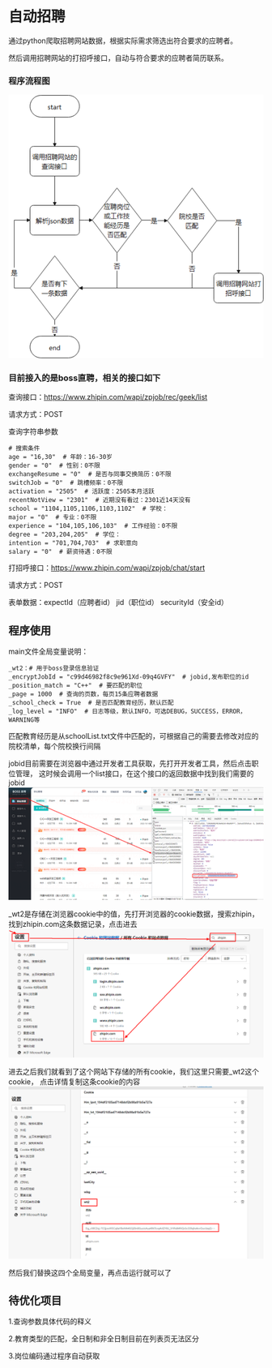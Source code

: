 
# 自动招聘
通过python爬取招聘网站数据，根据实际需求筛选出符合要求的应聘者。

然后调用招聘网站的打招呼接口，自动与符合要求的应聘者简历联系。

### 程序流程图
![img.png](readme/program_flow.png)

### 目前接入的是boss直聘，相关的接口如下

查询接口：https://www.zhipin.com/wapi/zpjob/rec/geek/list

请求方式：POST

查询字符串参数

    # 搜索条件
    age = "16,30"  # 年龄：16-30岁
    gender = "0"  # 性别：0不限
    exchangeResume = "0"  # 是否与同事交换简历：0不限
    switchJob = "0"  # 跳槽频率：0不限
    activation = "2505"  # 活跃度：2505本月活跃
    recentNotView = "2301"  # 近期没有看过：2301近14天没有
    school = "1104,1105,1106,1103,1102"  # 学校：
    major = "0"  # 专业：0不限
    experience = "104,105,106,103"  # 工作经验：0不限
    degree = "203,204,205"  # 学位：
    intention = "701,704,703"  # 求职意向
    salary = "0"  # 薪资待遇：0不限

打招呼接口：https://www.zhipin.com/wapi/zpjob/chat/start

请求方式：POST

表单数据：expectId（应聘者id） jid（职位id） securityId（安全id）

## 程序使用
main文件全局变量说明：

    _wt2：# 用于boss登录信息验证
    _encryptJobId = "c99d46982f8c9e961Xd-09q4GVFY"  # jobid,发布职位的id
    _position_match = "C++"  # 要匹配的职位
    _page = 1000  # 查询的页数，每页15条应聘者数据
    _school_check = True  # 是否匹配教育经历，默认匹配
    _log_level = "INFO"  # 日志等级，默认INFO，可选DEBUG，SUCCESS，ERROR，WARNING等
匹配教育经历是从schoolList.txt文件中匹配的，可根据自己的需要去修改对应的院校清单，每个院校换行间隔

jobid目前需要在浏览器中通过开发者工具获取，先打开开发者工具，然后点击职位管理，
这时候会调用一个list接口，在这个接口的返回数据中找到我们需要的jobid
![img.png](readme/get_jobId.png)

_wt2是存储在浏览器cookie中的值，先打开浏览器的cookie数据，搜索zhipin，
找到zhipin.com这条数据记录，点击进去
![img.png](readme/get_cookie_1.png)

进去之后我们就看到了这个网站下存储的所有cookie，我们这里只需要_wt2这个cookie，
点击详情复制这条cookie的内容
![img.png](readme/get_cookie_2.png)

然后我们替换这四个全局变量，再点击运行就可以了

## 待优化项目
1.查询参数具体代码的释义

2.教育类型的匹配，全日制和非全日制目前在列表页无法区分

3.岗位编码通过程序自动获取
